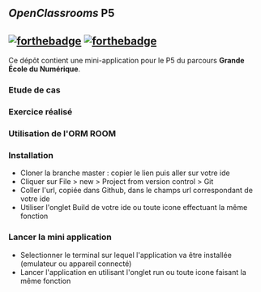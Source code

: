 ## _OpenClassrooms_ P5
[![forthebadge](https://forthebadge.com/images/badges/made-with-java.svg)](https://forthebadge.com) [![forthebadge](https://forthebadge.com/images/badges/built-for-android.svg)](https://forthebadge.com)
----------
Ce dépôt contient une mini-application pour le P5 du parcours **Grande École du Numérique**.

### Etude de cas  

### Exercice réalisé

### Utilisation de l'ORM ROOM

### Installation
* Cloner la branche master : copier le lien puis aller sur votre ide  
* Cliquer sur File > new > Project from version control > Git  
* Coller l'url, copiée dans Github, dans le champs url correspondant de votre ide  
* Utiliser l'onglet Build de votre ide ou toute icone effectuant la même fonction  

### Lancer la mini application  
* Selectionner le terminal sur lequel l'application va être installée (emulateur ou appareil connecté)
* Lancer l'application en utilisant l'onglet run ou toute icone faisant la même fonction


